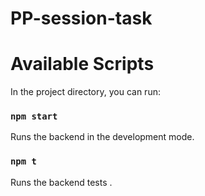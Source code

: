# PP-session-task

# Available Scripts

In the project directory, you can run:

### `npm start`

Runs the backend in the development mode.<br />


### `npm t`
Runs the backend tests .
